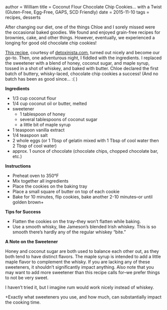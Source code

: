 <metadata>
author = William
title = Coconut Flour Chocolate Chip Cookies... with a Twist (Gluten-Free, Egg-Free, GAPS, SCD Friendly)
date = 2015-11-10
tags = recipes, desserts
</metadata>

After changing our diet, one of the things Chloe and I sorely missed were the occasional baked goodies.  We found and enjoyed grain-free recipes for brownies, cake, and other things.  However, eventually, we experienced a longing for good old chocolate chip cookies!

[This recipe](http://detoxinista.com/2013/08/coconut-flour-chocolate-chip-cookies-grain-free/), courtesy of [detoxinista.com](http://detoxinista.com), turned out nicely and become our go-to.  Then, one adventurous night, I fiddled with the ingredients.  I replaced the sweetener with a blend of honey, coconut sugar, and maple syrup, tossed in a shot of whiskey, and baked with butter.  Chloe declared the first batch of buttery, whisky-laced, chocolate chip cookies a success!  (And no batch has been as good since… :( )

__Ingredients__

 - 1/3 cup coconut flour
 - 1/4 cup coconut oil or butter, melted
 - sweetener
     - 1 tablespoon of honey
     - several tablespoons of coconut sugar
     - a little bit of maple syrup
 - 1 teaspoon vanilla extract
 - 1/4 teaspoon salt
 - 2 whole eggs (or 1 Tbsp of gelatin mixed with 1 Tbsp of cool water then 2 Tbsp of cool water)
 - approx. 1 ounce of chocolate (chocolate chips, chopped chocolate bar, etc.)

__Instructions__

 - Preheat oven to 350°F
 - Mix together all ingredients
 - Place the cookies on the baking tray
 - Place a small square of butter on top of each cookie
 - Bake for 10 minutes, flip cookies, bake another 2-10 minutes–or until golden brown+

__Tips for Success__

 - Flatten the cookies on the tray–they won’t flatten while baking.
 - Use a smooth whisky, like Jameson’s blended Irish whiskey.  This is so smooth there’s hardly any of the regular whiskey “bite.”

__A Note on the Sweetener__

Honey and coconut sugar are both used to balance each other out, as they both tend to have distinct flavors.  The maple syrup is intended to add a little maple flavor to complement the whisky.  If you are lacking any of these sweeteners, it shouldn’t significantly impact anything.  Also note that you may want to add more sweetener than this recipe calls for–we prefer things to not be very sweet.

I haven’t tried it, but I imagine rum would work nicely instead of whiskey.

+Exactly what sweeteners you use, and how much, can substantially impact the cooking time.
